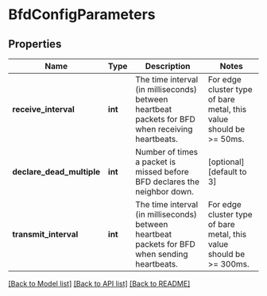 # BfdConfigParameters

## Properties
Name | Type | Description | Notes
------------ | ------------- | ------------- | -------------
**receive_interval** | **int** | The time interval (in milliseconds) between heartbeat packets for BFD when receiving heartbeats.| For edge cluster type of bare metal, this value should be &gt;&#x3D; 50ms.| For edge cluster type of virtual machine or hybrid, this value should be &gt;&#x3D; 500ms. | [optional] [default to 500]
**declare_dead_multiple** | **int** | Number of times a packet is missed before BFD declares the neighbor down. | [optional] [default to 3]
**transmit_interval** | **int** | The time interval (in milliseconds) between heartbeat packets for BFD when sending heartbeats.| For edge cluster type of bare metal, this value should be &gt;&#x3D; 300ms.| For edge cluster type of virtual machine or hybrid, this value should be &gt;&#x3D; 1000ms. | [optional] [default to 500]

[[Back to Model list]](../README.md#documentation-for-models) [[Back to API list]](../README.md#documentation-for-api-endpoints) [[Back to README]](../README.md)

